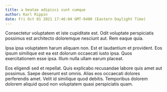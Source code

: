 ```yaml
---
title: a beatae adipisci sunt cumque
author: Karl Rippin
date: Fri Oct 01 2021 17:46:04 GMT-0400 (Eastern Daylight Time)
---
```

Consectetur voluptatem et iste cupiditate est. Odit voluptate perspiciatis possimus est architecto doloremque nesciunt aut. Rem eaque quia.

 Ipsa ipsa voluptatem harum aliquam non. Est et laudantium et provident. Eos ipsum similique est ea est dolorum occaecati iusto ipsa. Quos exercitationem esse ipsa. Illum nulla ullam earum placeat.

 Eos eligendi sed et repellat. Quis explicabo recusandae labore quis amet aut possimus. Saepe deserunt est omnis. Alias eos occaecati dolores perferendis amet. Velit id similique quod debitis. Temporibus dolorem dolorem aliquid quod non voluptatem quasi perspiciatis quam.